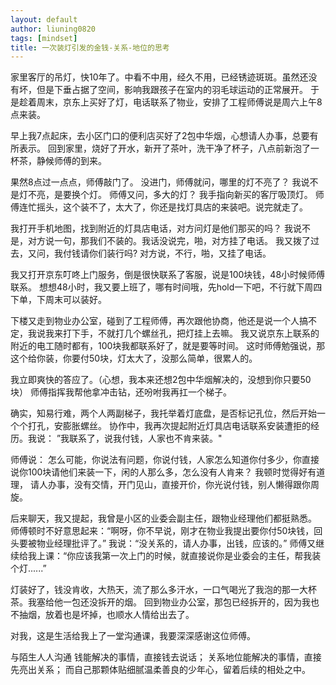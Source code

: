 ```yaml
---
layout: default
author: liuning0820
tags: [mindset]
title: 一次装灯引发的金钱-关系-地位的思考
---
```



家里客厅的吊灯，快10年了。中看不中用，经久不用，已经锈迹斑斑。虽然还没有坏，但是下垂占据了空间，影响我跟孩子在室内的羽毛球运动的正常展开。
于是趁着周末，京东上买好了灯，电话联系了物业，安排了工程师傅说是周六上午8点来装。

早上我7点起床，去小区门口的便利店买好了2包中华烟，心想请人办事，总要有所表示。
回到家里，烧好了开水，新开了茶叶，洗干净了杯子，八点前新泡了一杯茶，静候师傅的到来。

果然8点过一点点，师傅敲门了。 没进门，师傅就问，哪里的灯不亮了？
我说不是灯不亮，是要换个灯。
师傅又问，多大的灯？
我手指向新买的客厅吸顶灯。
师傅连忙摇头，这个装不了，太大了，你还是找灯具店的来装吧。说完就走了。

我打开手机地图，找到附近的灯具店电话，对方问灯是他们那买的吗？ 我说不是，对方说一句，那我们不装的。我话没说完，啪，对方挂了电话。
我又拨了过去，又问，我付钱请你们装行吗? 对方说，不行，啪，又挂了电话。

我又打开京东叮咚上门服务，倒是很快联系了客服，说是100块钱，48小时候师傅联系。
想想48小时，我又要上班了，哪有时间哦，先hold一下吧，不行就下周四下单，下周末可以装好。

下楼又走到物业办公室，碰到了工程师傅，再次跟他协商，他还是说一个人搞不定，我说我来打下手，不就打几个螺丝孔，把灯挂上去嘛。
我又说京东上联系的附近的电工随时都有，100块我都联系好了，就是要等时间。
这时师傅勉强说，那这个给你装，你要付50块，灯太大了，没那么简单，很累人的。

我立即爽快的答应了。（心想，我本来还想2包中华烟解决的，没想到你只要50块）
师傅指挥我帮他拿冲击钻，还吩咐我再扛一个梯子。

确实，知易行难，两个人两副梯子，我托举着灯底盘，是否标记孔位，然后开始一个个打孔，安膨胀螺丝。
协作中，我再次提起附近灯具店电话联系安装遭拒的经历。我说： ”我联系了，说我付钱，人家也不肯来装。"

师傅说： 怎么可能，你说法有问题，你说付钱，人家怎么知道你付多少，你直接说你100块请他们来装一下，闲的人那么多，怎么没有人肯来？
我顿时觉得好有道理， 请人办事，没有交情，开门见山，直接开价，你光说付钱，别人懒得跟你周旋。

后来聊天，我又提起，我曾是小区的业委会副主任，跟物业经理他们都挺熟悉。
师傅顿时不好意思起来：“啊呀，你不早说，刚才在物业我提出要你付50块钱，回头要被物业经理批评了。”
我说：“没关系的，请人办事，出钱，应该的。”
师傅又继续给我上课：“你应该我第一次上门的时候，就直接说你是业委会的主任，帮我装个灯......”

灯装好了，钱没肯收，大热天，流了那么多汗水，一口气喝光了我泡的那一大杯茶。我塞给他一包还没拆开的烟。
回到物业办公室，那包已经拆开的，因为我也不抽烟，放着也是坏掉，也顺水人情给出去了。

对我，这是生活给我上了一堂沟通课，我要深深感谢这位师傅。

与陌生人人沟通
钱能解决的事情，直接钱去说话；
关系地位能解决的事情，直接先亮出关系；
而自己那颗体贴细腻温柔善良的少年心，留着后续的相处之中。




